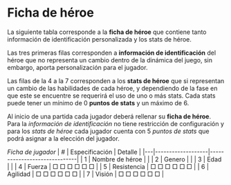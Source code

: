 # Ficha de héroe

La siguiente tabla corresponde a la **ficha de héroe** que contiene tanto información de identificación personalizada y los stats de héroe.

Las tres primeras filas corresponden a **información de identificación** del héroe que no representa un cambio dentro de la dinámica del juego, sin embargo, aporta personalización para el jugador.

Las filas de la 4 a la 7 corresponden a los **stats de héroe** que si representan un cambio de las habilidades de cada héroe, y dependiendo de la fase en que este se encuentre se requerirá el uso de uno o más stats. Cada stats puede tener un mínimo de 0 **puntos de stats** y un máximo de 6.

Al inicio de una partida cada jugador deberá rellenar su **ficha de héroe**. Para la *información de identificación* no tiene restricción de configuración y para los *stats de héroe* cada jugador cuenta con 5 *puntos de stats* que podrá asignar a la elección del jugador.


*Ficha de jugador*
| # | Especificación    | Detalle                      |
|---|-------------------|------------------------------|
| 1 | Nombre de héroe   |                              |
| 2 | Genero            |                              |
| 3 | Edad              |                              |
| 4 | Fuerza            |   □  □  □  □  □  □           |
| 5 | Resistencia       |   □  □  □  □  □  □           |
| 6 | Agilidad          |   □  □  □  □  □  □           |
| 7 | Visión            |   □  □  □  □  □  □           |
